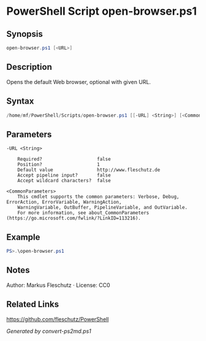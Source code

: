 # PowerShell Script open-browser.ps1

## Synopsis
```powershell
open-browser.ps1 [<URL>]
```

## Description
Opens the default Web browser, optional with given URL.

## Syntax
```powershell
/home/mf/PowerShell/Scripts/open-browser.ps1 [[-URL] <String>] [<CommonParameters>]
```

## Parameters

```
-URL <String>
    
    Required?                    false
    Position?                    1
    Default value                http://www.fleschutz.de
    Accept pipeline input?       false
    Accept wildcard characters?  false
```

```
<CommonParameters>
    This cmdlet supports the common parameters: Verbose, Debug, ErrorAction, ErrorVariable, WarningAction, 
    WarningVariable, OutBuffer, PipelineVariable, and OutVariable.
    For more information, see about_CommonParameters (https://go.microsoft.com/fwlink/?LinkID=113216).
```

## Example
```powershell
PS>.\open-browser.ps1
```


## Notes
Author: Markus Fleschutz · License: CC0

## Related Links
https://github.com/fleschutz/PowerShell

*Generated by convert-ps2md.ps1*
